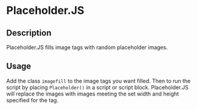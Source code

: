 # Placeholder.JS

## Description
Placeholder.JS fills image tags with random placeholder images.

## Usage
Add the class <code>imagefill</code> to the image tags you want filled.
Then to run the script by placing <code>Placeholder()</code> in a script or
script block. Placeholder.JS will replace the images with images meeting the
set width and height specified for the tag.
